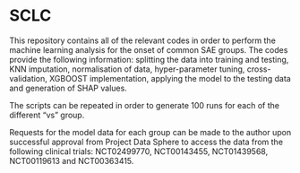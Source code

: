 # SCLC
This repository contains all of the relevant codes in order to perform the machine learning analysis for the onset of common SAE groups. The codes provide the following information: splitting the data into training and testing, KNN imputation, normalisation of data, hyper-parameter tuning, cross-validation, XGBOOST implementation, applying the model to the testing data and generation of SHAP values.

The scripts can be repeated in order to generate 100 runs for each of the different “vs” group.

Requests for the model data for each group can be made to the author upon successful approval from Project Data Sphere to access the data from the following clinical trials: NCT02499770, NCT00143455, NCT01439568, NCT00119613 and NCT00363415.
